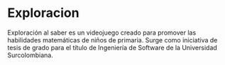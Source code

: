 # Exploracion
 
Exploración al saber es un videojuego creado para promover las habilidades matemáticas de niños de primaria. Surge como iniciativa de tesis de grado para el título de Ingeniería de Software de la Universidad Surcolombiana.
